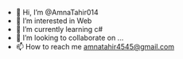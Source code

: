 - 👋 Hi, I’m @AmnaTahir014
- 👀 I’m interested in Web
- 🌱 I’m currently learning c#
- 💞️ I’m looking to collaborate on ...
- 📫 How to reach me amnatahir4545@gmail.com

<!---
AmnaTahir014/AmnaTahir014 is a ✨ special ✨ repository because its `README.md` (this file) appears on your GitHub profile.
You can click the Preview link to take a look at your changes.
--->
